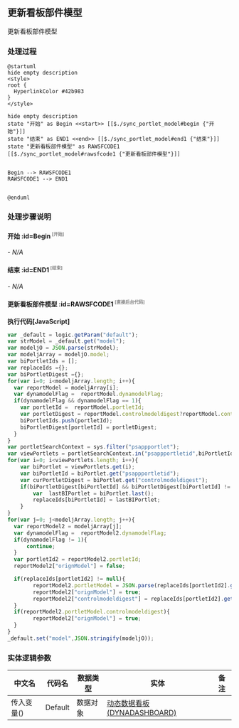 ## 更新看板部件模型 <!-- {docsify-ignore-all} -->

   更新看板部件模型

### 处理过程

```plantuml
@startuml
hide empty description
<style>
root {
  HyperlinkColor #42b983
}
</style>

hide empty description
state "开始" as Begin <<start>> [[$./sync_portlet_model#begin {"开始"}]]
state "结束" as END1 <<end>> [[$./sync_portlet_model#end1 {"结束"}]]
state "更新看板部件模型" as RAWSFCODE1  [[$./sync_portlet_model#rawsfcode1 {"更新看板部件模型"}]]


Begin --> RAWSFCODE1
RAWSFCODE1 --> END1


@enduml
```


### 处理步骤说明

#### 开始 :id=Begin<sup class="footnote-symbol"> <font color=gray size=1>[开始]</font></sup>



*- N/A*
#### 结束 :id=END1<sup class="footnote-symbol"> <font color=gray size=1>[结束]</font></sup>



*- N/A*

#### 更新看板部件模型 :id=RAWSFCODE1<sup class="footnote-symbol"> <font color=gray size=1>[直接后台代码]</font></sup>



<p class="panel-title"><b>执行代码[JavaScript]</b></p>

```javascript
var _default = logic.getParam("default");
var strModel = _default.get("model");
var modeljO = JSON.parse(strModel);
var modeljArray = modeljO.model;
var biPortletIds = [];
var replaceIds ={};
var biPortletDigest ={};
for(var i=0; i<modeljArray.length; i++){
  var reportModel = modeljArray[i];
  var dynamodelFlag =  reportModel.dynamodelFlag;
  if(dynamodelFlag && dynamodelFlag == 1){
    var portletId =  reportModel.portletId;
    var portletDigest = reportModel.controlmodeldigest?reportModel.controlmodeldigest:"__needRefresh__";
    biPortletIds.push(portletId);
    biPortletDigest[portletId] = portletDigest;
  }
}
var portletSearchContext = sys.filter("psappportlet");
var viewPortlets = portletSearchContext.in("psappportletid",biPortletIds.join(",")).eq("pssysappid","plmweb").ne("dynamodelflag",0).pageable(0,200).select();
for(var i=0; i<viewPortlets.length; i++){
    var biPortlet = viewPortlets.get(i);
    var biPortletId = biPortlet.get("psappportletid");
    var curPortletDigest = biPortlet.get("controlmodeldigest");
    if(biPortletDigest[biPortletId] && biPortletDigest[biPortletId] != curPortletDigest){
        var  lastBIPortlet = biPortlet.last();
        replaceIds[biPortletId] = lastBIPortlet;
    }
}
for(var j=0; j<modeljArray.length; j++){
  var reportModel2 = modeljArray[j];
  var dynamodelFlag =  reportModel2.dynamodelFlag;    
  if(dynamodelFlag != 1){
      continue;
  }
  var portletId2 = reportModel2.portletId;
  reportModel2["orignModel"] = false;

  if(replaceIds[portletId2] != null){
        reportModel2.portletModel = JSON.parse(replaceIds[portletId2].get("controlmodel"))
        reportModel2["orignModel"] = true;
        reportModel2["controlmodeldigest"] = replaceIds[portletId2].get("controlmodeldigest");
  }
  if(reportModel2.portletModel.controlmodeldigest){
        reportModel2["orignModel"] = true;
  }
}
_default.set("model",JSON.stringify(modeljO));
```



### 实体逻辑参数

|    中文名   |    代码名    |  数据类型    |  实体   |备注 |
| --------| --------| -------- | -------- | --------   |
|传入变量(<i class="fa fa-check"/></i>)|Default|数据对象|[动态数据看板(DYNADASHBOARD)](module/Base/dyna_dashboard.md)||
